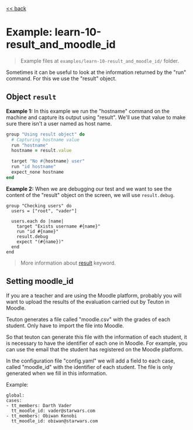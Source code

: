 [<< back](README.md)

# Example: learn-10-result_and_moodle_id

> Example files at `examples/learn-10-result_and_moodle_id/` folder.

Sometimes it can be useful to look at the information returned by the "run" command. For this we use the "result" object.

## Object `result`

**Example 1:**  In this example we run the "hostname" command on the machine and capture its output using "result". We'll use that value to make sure there isn't a user named as host name.

```ruby
group "Using result object" do
  # Capturing hostname value
  run "hostname"
  hostname = result.value

  target "No #{hostname} user"
  run "id hostname"
  expect_none hostname
end
```

**Example 2:** When we are debugging our test and we want to see the content of the "result" object on the screen, we will use `result.debug`.

```
group "Checking users" do
  users = ["root", "vader"]

  users.each do |name|
    target "Exists username #{name}"
    run "id #{name}"
    result.debug
    expect "(#{name})"
  end
end
```

> More information about [result](../dsl/definition/result.md) keyword.

## Setting moodle_id

If you are a teacher and are using the Moodle platform, probably you will want to upload the results of the evaluation carried out by Teuton in Moodle.

Teuton generates a file called "moodle.csv" with the grades of each student. Only have to import the file into Moodle.

So that teuton can generate this file with the information of each student, it is necessary to have the identifier of each one in Moodle. For example, you can use the email that the student has registered on the Moodle platform.

In the configuration file "config.yaml" we will add a field to each case, called "moodle_id" with the identifier of each student. The file is only generated when we fill in this information.

Example:
```
global:
cases:
- tt_members: Darth Vader
  tt_moodle_id: vader@starwars.com
- tt_members: Obiwan Kenobi
  tt_moodle_id: obiwan@starwars.com
```
